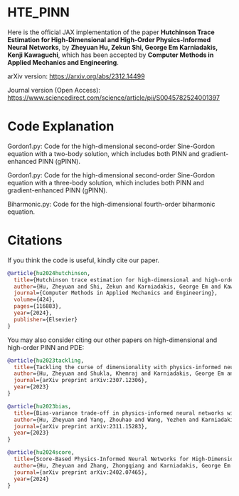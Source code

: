 # HTE_PINN
Here is the official JAX implementation of the paper **Hutchinson Trace Estimation for High-Dimensional and High-Order Physics-Informed Neural Networks**, by **Zheyuan Hu, Zekun Shi, George Em Karniadakis, Kenji Kawaguchi**, which has been accepted by **Computer Methods in Applied Mechanics and Engineering**.

arXiv version: https://arxiv.org/abs/2312.14499

Journal version (Open Access): https://www.sciencedirect.com/science/article/pii/S0045782524001397

# Code Explanation

Gordon1.py: Code for the high-dimensional second-order Sine-Gordon equation with a two-body solution, which includes both PINN and gradient-enhanced PINN (gPINN).

Gordon1.py: Code for the high-dimensional second-order Sine-Gordon equation with a three-body solution, which includes both PINN and gradient-enhanced PINN (gPINN).

Biharmonic.py: Code for the high-dimensional fourth-order biharmonic equation.

# Citations

If you think the code is useful, kindly cite our paper.

```bibtex
@article{hu2024hutchinson,
  title={Hutchinson trace estimation for high-dimensional and high-order physics-informed neural networks},
  author={Hu, Zheyuan and Shi, Zekun and Karniadakis, George Em and Kawaguchi, Kenji},
  journal={Computer Methods in Applied Mechanics and Engineering},
  volume={424},
  pages={116883},
  year={2024},
  publisher={Elsevier}
}
```

You may also consider citing our other papers on high-dimensional and high-order PINN and PDE:

```bibtex
@article{hu2023tackling,
  title={Tackling the curse of dimensionality with physics-informed neural networks},
  author={Hu, Zheyuan and Shukla, Khemraj and Karniadakis, George Em and Kawaguchi, Kenji},
  journal={arXiv preprint arXiv:2307.12306},
  year={2023}
}
```

```bibtex
@article{hu2023bias,
  title={Bias-variance trade-off in physics-informed neural networks with randomized smoothing for high-dimensional PDEs},
  author={Hu, Zheyuan and Yang, Zhouhao and Wang, Yezhen and Karniadakis, George Em and Kawaguchi, Kenji},
  journal={arXiv preprint arXiv:2311.15283},
  year={2023}
}
```


```bibtex
@article{hu2024score,
  title={Score-Based Physics-Informed Neural Networks for High-Dimensional Fokker-Planck Equations},
  author={Hu, Zheyuan and Zhang, Zhongqiang and Karniadakis, George Em and Kawaguchi, Kenji},
  journal={arXiv preprint arXiv:2402.07465},
  year={2024}
}
```
